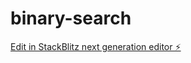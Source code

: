 # binary-search

[Edit in StackBlitz next generation editor ⚡️](https://stackblitz.com/~/github.com/Sofoniyastekalegn/binary-search)